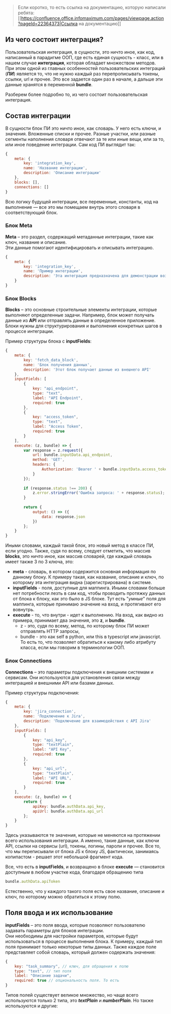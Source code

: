 >Если коротко, то есть ссылка на документацию, которую написали ребята:
>[[https://confluence.office.infomaximum.com/pages/viewpage.action?pageId=22364373|Ссылка на документацию]]

## Из чего состоит интеграция?
Пользовательская интеграция, в сущности, это ничто иное, как код, написанный в парадигме ООП, где есть единая сущность - класс, или в нашем случае **интеграция**, которая обладает множеством методов. 
При этом одной из главных особенностей пользовательских интеграций (***ПИ***) является то, что не нужно каждый раз перепрописывать токены, ссылки, url и прочее. Это все задается один раз в начале, а дальше эти данные хранятся в переменной **bundle**.

Разберем более подробно то, из чего состоит пользовательская интеграция.

## Состав интеграции
В сущности блок ПИ это ничто иное, как словарь. У него есть ключи, и значения. Вложенные списки и прочее. Разные участки, или разные сегменты наполнения словаря отвечают за те или иные вещи, или  за то, или иное поведение интеграции.
Сам код ПИ выглядит так:
```javascript
{
    meta: {
	    key: 'integration_key',
        name: 'Название интеграции',
        description: 'Описание интеграции'
    },
    blocks: [],
    connections: []
}
```
Всю логику будущей интеграции, все переменные, константы, код на выполнение — все это мы помещаем внутрь этого словаря в соответствующий блок.
### Блок Meta
**Meta** – это раздел, содержащий метаданные интеграции, такие как ключ, название и описание.  
Эти данные помогают идентифицировать и описывать интеграцию.

```js
{
    meta: {
        key: 'integration_key',
        name: 'Пример интеграции',
        description: 'Эта интеграция предназначена для демонстрации возможностей.'
    }
}
```

### Блок Blocks
**Blocks** – это основные строительные элементы интеграции, которые выполняют определенные задачи.
Например, блок может получать данные из **API** или отправлять данные в определенное приложение.
Блоки нужны для структурирования и выполнения конкретных шагов в процессе интеграции.

Пример структуры блока с **inputFields**:
```js
{
    meta: {
        key: 'fetch_data_block',
        name: 'Блок получения данных',
        description: 'Этот блок получает данные из внешнего API'
    },
    inputFields: [
        {
            key: "api_endpoint",
            type: "text",
            label: "API Endpoint",
            required: true
        },
        {
            key: "access_token",
            type: "text",
            label: "Access Token",
            required: true
        }
    ],
    execute: (z, bundle) => {
        var response = z.request({
            url: bundle.inputData.api_endpoint,
            method: 'GET',
            headers: {
                Authorization: 'Bearer ' + bundle.inputData.access_token
            }
        });
 
        if (response.status !== 200) {
            z.error.stringError('Ошибка запроса: ' + response.status);
        }
 
        return {
            output: () => ({
                data: response.json
            })
        };
    }
}
```
Иными словами, каждый такой блок, это новый метод в классе ПИ, если угодно. Также, судя по всему, следует отметить, что массив **blocks**, это ничто иное, как массив словарей, где каждый словарь имеет также 3 по 3 ключа, это:
* **meta** - словарь, в котором содержится основная информация по данному  блоку. К примеру такая, как название, описание и ключ, по которому эта интеграция видна (зарегистрирована) в системе.
* **inputFields** - поля, доступные для маппинга. Иными словами больше нет потребности лезть в сам код, чтобы проводить протяжку данных от блока к блоку, как это было в JS блоке. Тут есть "*умные*" поля для маппинга, которые принимаю значение на вход, и протягивают его вовнутрь.
* **execute** - то, что внутри - идет к выполнению. На вход, как видно из примера, принимает два значения, это **z**, и **bundle**. 
	* z - это, судя по всему, метод, по которому блок ПИ может отправлять HTTP запросы,
	* bundle - это как self в python, или this в typescript или javascript. То есть то, что позволяет обратиться к какому либо атрибуту класса, если мы говорим в терминологии  ООП.

### Блок Connections
**Connections** – это параметры подключения к внешним системам и сервисам.
Они используются для установления связи между интеграцией и внешними API или базами данных.

Пример структуры подключения:
```js
{
    meta: {
        key: 'jira_connection',
        name: 'Подключение к Jira',
        description: 'Подключение для взаимодействия с API Jira'
    },
    inputFields: [
        {
            key: "api_key",
            type: "textPlain",
            label: "API Key",
            required: true
        },
        {
            key: "api_url",
            type: "textPlain",
            label: "API URL",
            required: true
        }
    ],
    execute: (z, bundle) => {
        return {
            apiKey: bundle.authData.api_key,
            apiUrl: bundle.authData.api_url
        };
    }
}
```

Здесь указываются те значения, которые не меняются на протяжении всего использования интеграции. А именно, такие данные, как ключи API, ссылки на сервисы (url), токены, логины, пароли и прочее. 
Все то, что мы переписывали от блока JS к блоку JS, фактически, занимаясь копипастом - решает этот небольшой фрагмент кода. 

Все, что есть в **inputFields**, и возвращено в блоке **execute** — становится доступным в любом участке кода, благодаря обращению типа
```js 
bundle.authData.apiToken
```

Естественно, что у каждого такого поля есть свое название, описание и ключ, по которому можно обратиться к этому полю.

## Поля ввода и их использование
**inputFields** – это поля ввода, которые позволяют пользователю задавать параметры для блоков интеграции.  
Они необходимы для настройки параметров, которые будут использоваться в процессе выполнения блока. К примеру, каждый тип поля принимает только некоторые типы данных. 
Также каждое поле представляет собой словарь, который должен содержать значения:
```js
{
    key: "task_summary", // ключ, для обращения к полю
    type: "text", // тип поля
    label: "Описание задачи", 
    required: true // опциональность поля. То есть 
}
```

Типов полей существует великое множество, но чаще всего используются только 2 типа, это ***textPlain*** и ***numberPlain***. Но также используются и другие:
